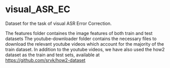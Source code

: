 # visual_ASR_EC
Dataset for the task of visual ASR Error Correction.

The features folder containes the image features of both train and test datasets
The youtube-downloader folder contains the necessary files to download the relevant youtube videos which account for the majority of the train dataset. In addition to the youtube videos, we have also used the how2 dataset as the train and test sets, available at https://github.com/srvk/how2-dataset

